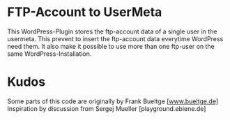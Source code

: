 FTP-Account to UserMeta
=======================

This WordPress-Plugin stores the ftp-account data of a single user in the usermeta. This prevent to insert the ftp-account data everytime WordPress need them.
It also make it possible to use more than one ftp-user on the same WordPress-Installation.

Kudos
===========
Some parts of this code are originally by Frank Bueltge [www.bueltge.de]
Inspiration by discussion from Sergej Mueller [playground.ebiene.de]